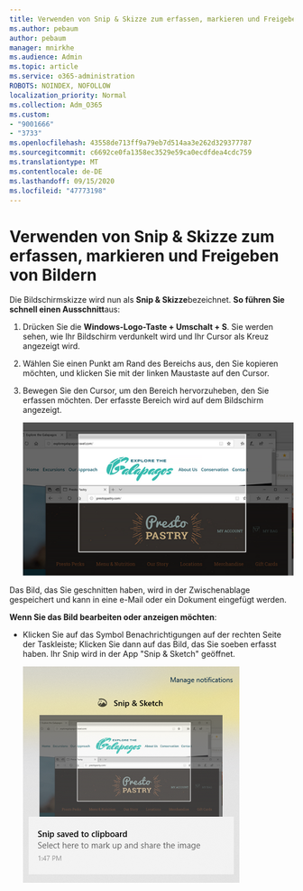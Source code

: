 ```yaml
---
title: Verwenden von Snip & Skizze zum erfassen, markieren und Freigeben von Bildern
ms.author: pebaum
author: pebaum
manager: mnirkhe
ms.audience: Admin
ms.topic: article
ms.service: o365-administration
ROBOTS: NOINDEX, NOFOLLOW
localization_priority: Normal
ms.collection: Adm_O365
ms.custom:
- "9001666"
- "3733"
ms.openlocfilehash: 43558de713ff9a79eb7d514aa3e262d329377787
ms.sourcegitcommit: c6692ce0fa1358ec3529e59ca0ecdfdea4cdc759
ms.translationtype: MT
ms.contentlocale: de-DE
ms.lasthandoff: 09/15/2020
ms.locfileid: "47773198"
---
```

# <a name="use-snip--sketch-to-capture-mark-up-and-share-images"></a>Verwenden von Snip & Skizze zum erfassen, markieren und Freigeben von Bildern

Die Bildschirmskizze wird nun als **Snip & Skizze**bezeichnet. **So führen Sie schnell einen Ausschnitt**aus:

1. Drücken Sie die **Windows-Logo-Taste + Umschalt + S**. Sie werden sehen, wie Ihr Bildschirm verdunkelt wird und Ihr Cursor als Kreuz angezeigt wird. 

2. Wählen Sie einen Punkt am Rand des Bereichs aus, den Sie kopieren möchten, und klicken Sie mit der linken Maustaste auf den Cursor. 

3. Bewegen Sie den Cursor, um den Bereich hervorzuheben, den Sie erfassen möchten. Der erfasste Bereich wird auf dem Bildschirm angezeigt.

   ![Bild der markierten Auswahl](media/snipone.png)

Das Bild, das Sie geschnitten haben, wird in der Zwischenablage gespeichert und kann in eine e-Mail oder ein Dokument eingefügt werden. 

**Wenn Sie das Bild bearbeiten oder anzeigen möchten**: 

- Klicken Sie auf das Symbol Benachrichtigungen auf der rechten Seite der Taskleiste; Klicken Sie dann auf das Bild, das Sie soeben erfasst haben. Ihr Snip wird in der App "Snip & Sketch" geöffnet.

   ![Bild der in der Ausschnitt-App angezeigten Grafik](media/sniptwo.png)
